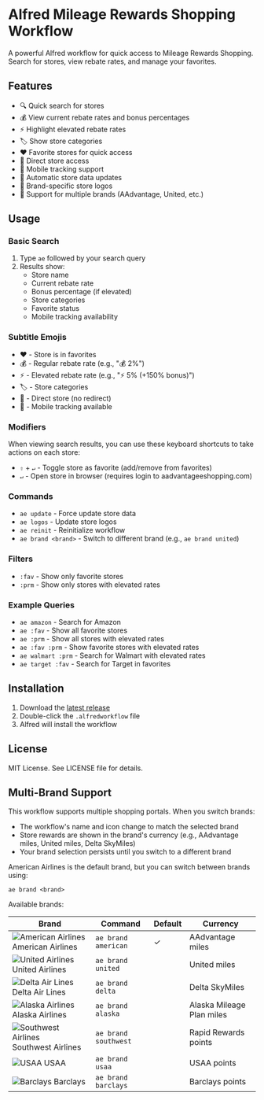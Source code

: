 # Alfred Mileage Rewards Shopping Workflow

A powerful Alfred workflow for quick access to Mileage Rewards Shopping. Search for stores, view rebate rates, and manage your favorites.

## Features

- 🔍 Quick search for stores
- 💰 View current rebate rates and bonus percentages
- ⚡ Highlight elevated rebate rates
- 🏷️ Show store categories
- ❤️ Favorite stores for quick access
- 🎯 Direct store access
- 📱 Mobile tracking support
- 🔄 Automatic store data updates
- 🎨 Brand-specific store logos
- 🔑 Support for multiple brands (AAdvantage, United, etc.)

## Usage

### Basic Search
1. Type `ae` followed by your search query
2. Results show:
   - Store name
   - Current rebate rate
   - Bonus percentage (if elevated)
   - Store categories
   - Favorite status
   - Mobile tracking availability

### Subtitle Emojis
- ❤️ - Store is in favorites
- 💰 - Regular rebate rate (e.g., "💰 2%")
- ⚡ - Elevated rebate rate (e.g., "⚡ 5% (+150% bonus)")
- 🏷️ - Store categories
- 🎯 - Direct store (no redirect)
- 📱 - Mobile tracking available

### Modifiers
When viewing search results, you can use these keyboard shortcuts to take actions on each store:
- `⇧` + `↵` - Toggle store as favorite (add/remove from favorites)
- `↵` - Open store in browser (requires login to aadvantageeshopping.com)

### Commands
- `ae update` - Force update store data
- `ae logos` - Update store logos
- `ae reinit` - Reinitialize workflow
- `ae brand <brand>` - Switch to different brand (e.g., `ae brand united`)

### Filters
- `:fav` - Show only favorite stores
- `:prm` - Show only stores with elevated rates

### Example Queries
- `ae amazon` - Search for Amazon
- `ae :fav` - Show all favorite stores
- `ae :prm` - Show all stores with elevated rates
- `ae :fav :prm` - Show favorite stores with elevated rates
- `ae walmart :prm` - Search for Walmart with elevated rates
- `ae target :fav` - Search for Target in favorites

## Installation

1. Download the [latest release](https://github.com/schwark/alfred-aadvantageshopping/releases/latest)
2. Double-click the `.alfredworkflow` file
3. Alfred will install the workflow

## License

MIT License. See LICENSE file for details.

## Multi-Brand Support

This workflow supports multiple shopping portals. When you switch brands:
- The workflow's name and icon change to match the selected brand
- Store rewards are shown in the brand's currency (e.g., AAdvantage miles, United miles, Delta SkyMiles)
- Your brand selection persists until you switch to a different brand

American Airlines is the default brand, but you can switch between brands using:

```
ae brand <brand>
```

Available brands:

| Brand | Command | Default | Currency |
|-------|---------|---------|----------|
| ![American Airlines](https://www.google.com/s2/favicons?domain=aa.com) American Airlines | `ae brand american` | ✓ | AAdvantage miles |
| ![United Airlines](https://www.google.com/s2/favicons?domain=united.com) United Airlines | `ae brand united` | | United miles |
| ![Delta Air Lines](https://www.google.com/s2/favicons?domain=delta.com) Delta Air Lines | `ae brand delta` | | Delta SkyMiles |
| ![Alaska Airlines](https://www.google.com/s2/favicons?domain=alaskaair.com) Alaska Airlines | `ae brand alaska` | | Alaska Mileage Plan miles |
| ![Southwest Airlines](https://www.google.com/s2/favicons?domain=southwest.com) Southwest Airlines | `ae brand southwest` | | Rapid Rewards points |
| ![USAA](https://www.google.com/s2/favicons?domain=usaa.com) USAA | `ae brand usaa` | | USAA points |
| ![Barclays](https://www.google.com/s2/favicons?domain=barclays.com) Barclays | `ae brand barclays` | | Barclays points |
